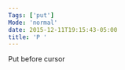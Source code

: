 ```yaml
---
Tags: ['put']
Mode: 'normal'
date: 2015-12-11T19:15:43-05:00
title: 'P '
---
```


Put before cursor
